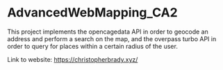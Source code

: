 # AdvancedWebMapping_CA2

This project implements the opencagedata API in order to geocode an address and perform a search on the map, and the overpass turbo API in order to query for places within a certain radius of the user.


Link to website: https://christopherbrady.xyz/
